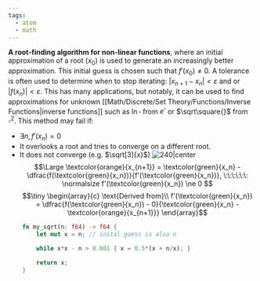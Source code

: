 ```yaml
---
tags:
  - atom
  - math
---
```

**A root-finding algorithm for non-linear functions**, where an initial approximation of a root ($x_0$) is used to generate an increasingly better approximation. This initial guess is chosen such that $f'(x_0) \ne 0$. A tolerance is often used to determine when to stop iterating: $\left| x_{n+1} - x_n \right| < \varepsilon$ and or $\left|f(x_n)\right| < \varepsilon$.
This has many applications, but notably, it can be used to find approximations for unknown [[Math/Discrete/Set Theory/Functions/Inverse Functions|inverse functions]] such as $\ln\square$ from $e^\square$ or $\sqrt\square{}$ from $\square^2$.
This method may fail if:
- $\exists n, f'(x_n) = 0$
- It overlooks a root and tries to converge on a different root.
- It does not converge (e.g. $\sqrt[3]{x}$)
![240|center](newtons-method.excalidraw)
$$\Large \textcolor{orange}{x_{n+1}} = \textcolor{green}{x_n} - \dfrac{f(\textcolor{green}{x_n})}{f'(\textcolor{green}{x_n})}, \:\:\:\:\:\: \normalsize f'(\textcolor{green}{x_n}) \ne 0 $$
$$\tiny \begin{array}{c}
\text{Derived from}\\
f'(\textcolor{green}{x_n}) = \dfrac{f(\textcolor{green}{x_n}) - 0}{\textcolor{green}{x_n} - \textcolor{orange}{x_{n+1}}}
\end{array}$$
```rust 
    fn my_sqrt(n: f64) -> f64 {
        let mut x = n; // inital guess is also n
        
        while x*x - n > 0.001 { x = 0.5*(x + n/x); }

        return x;
    }
```